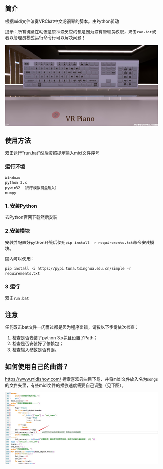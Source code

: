 ## 简介
根据midi文件演奏VRChat中文吧钢琴的脚本。由Python驱动

提示：所有键盘在动但是原神没反应的都是因为没有管理员权限，双击`run.bat`或者以管理员模式运行命令行可以解决问题！

![示例图](./1.jpg)

## 使用方法

双击运行“run.bat”然后按照提示输入midi文件序号


### 运行环境

```
Windows
python 3.x
pywin32 （用于模拟键盘输入）
numpy
```

### 1. 安装Python

去Python官网下载然后安装

### 2.安装模块

安装并配置好python环境后使用`pip install -r requirements.txt`命令安装模块。

国内可以使用：

```
pip install -i https://pypi.tuna.tsinghua.edu.cn/simple -r requirements.txt
```

### 3.运行

双击`run.bat`

</details>

## 注意

任何双击bat文件一闪而过都是因为程序出错，请按以下步奏依次检查：

1. 检查是否安装了python 3.x并且设置了Path；
2. 检查是否安装好了依赖包；
3. 检查输入参数是否有误。


## 如何使用自己的曲谱？

https://www.midishow.com/
搜索喜欢的曲目下载，并将midi文件放入名为`songs`的文件夹里，有些midi文件的播放速度需要自己调整（见下图）。

![曲速调整](./2.jpg)
